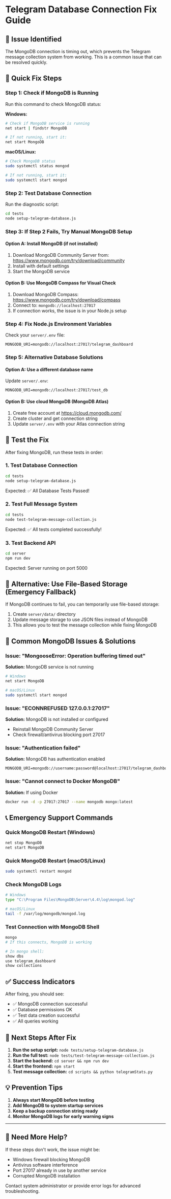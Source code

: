 # Telegram Database Connection Fix Guide

## 🚨 Issue Identified
The MongoDB connection is timing out, which prevents the Telegram message collection system from working. This is a common issue that can be resolved quickly.

## 🔧 Quick Fix Steps

### Step 1: Check if MongoDB is Running
Run this command to check MongoDB status:

**Windows:**
```bash
# Check if MongoDB service is running
net start | findstr MongoDB

# If not running, start it:
net start MongoDB
```

**macOS/Linux:**
```bash
# Check MongoDB status
sudo systemctl status mongod

# If not running, start it:
sudo systemctl start mongod
```

### Step 2: Test Database Connection
Run the diagnostic script:
```bash
cd tests
node setup-telegram-database.js
```

### Step 3: If Step 2 Fails, Try Manual MongoDB Setup

#### Option A: Install MongoDB (if not installed)
1. Download MongoDB Community Server from: https://www.mongodb.com/try/download/community
2. Install with default settings
3. Start the MongoDB service

#### Option B: Use MongoDB Compass for Visual Check
1. Download MongoDB Compass: https://www.mongodb.com/try/download/compass
2. Connect to: `mongodb://localhost:27017`
3. If connection works, the issue is in your Node.js setup

### Step 4: Fix Node.js Environment Variables
Check your `server/.env` file:
```env
MONGODB_URI=mongodb://localhost:27017/telegram_dashboard
```

### Step 5: Alternative Database Solutions

#### Option A: Use a different database name
Update `server/.env`:
```env
MONGODB_URI=mongodb://localhost:27017/test_db
```

#### Option B: Use cloud MongoDB (MongoDB Atlas)
1. Create free account at https://cloud.mongodb.com/
2. Create cluster and get connection string
3. Update `server/.env` with your Atlas connection string

## 🧪 Test the Fix

After fixing MongoDB, run these tests in order:

### 1. Test Database Connection
```bash
cd tests
node setup-telegram-database.js
```
Expected: ✅ All Database Tests Passed!

### 2. Test Full Message System
```bash
cd tests
node test-telegram-message-collection.js
```
Expected: ✅ All tests completed successfully!

### 3. Test Backend API
```bash
cd server
npm run dev
```
Expected: Server running on port 5000

## 🔄 Alternative: Use File-Based Storage (Emergency Fallback)

If MongoDB continues to fail, you can temporarily use file-based storage:

1. Create `server/data/` directory
2. Update message storage to use JSON files instead of MongoDB
3. This allows you to test the message collection while fixing MongoDB

## 🏥 Common MongoDB Issues & Solutions

### Issue: "MongooseError: Operation buffering timed out"
**Solution:** MongoDB service is not running
```bash
# Windows
net start MongoDB

# macOS/Linux  
sudo systemctl start mongod
```

### Issue: "ECONNREFUSED 127.0.0.1:27017"
**Solution:** MongoDB is not installed or configured
- Reinstall MongoDB Community Server
- Check firewall/antivirus blocking port 27017

### Issue: "Authentication failed"
**Solution:** MongoDB has authentication enabled
```env
MONGODB_URI=mongodb://username:password@localhost:27017/telegram_dashboard
```

### Issue: "Cannot connect to Docker MongoDB"
**Solution:** If using Docker
```bash
docker run -d -p 27017:27017 --name mongodb mongo:latest
```

## 📞 Emergency Support Commands

### Quick MongoDB Restart (Windows)
```bash
net stop MongoDB
net start MongoDB
```

### Quick MongoDB Restart (macOS/Linux)
```bash
sudo systemctl restart mongod
```

### Check MongoDB Logs
```bash
# Windows
type "C:\Program Files\MongoDB\Server\4.4\log\mongod.log"

# macOS/Linux
tail -f /var/log/mongodb/mongod.log
```

### Test Connection with MongoDB Shell
```bash
mongo
# If this connects, MongoDB is working

# In mongo shell:
show dbs
use telegram_dashboard
show collections
```

## ✅ Success Indicators

After fixing, you should see:
- ✅ MongoDB connection successful
- ✅ Database permissions OK
- ✅ Test data creation successful
- ✅ All queries working

## 🚀 Next Steps After Fix

1. **Run the setup script:** `node tests/setup-telegram-database.js`
2. **Run the full test:** `node tests/test-telegram-message-collection.js`
3. **Start the backend:** `cd server && npm run dev`
4. **Start the frontend:** `npm start`
5. **Test message collection:** `cd scripts && python telegramStats.py`

## 💡 Prevention Tips

1. **Always start MongoDB before testing**
2. **Add MongoDB to system startup services**
3. **Keep a backup connection string ready**
4. **Monitor MongoDB logs for early warning signs**

---

## 🔗 Need More Help?

If these steps don't work, the issue might be:
- Windows firewall blocking MongoDB
- Antivirus software interference  
- Port 27017 already in use by another service
- Corrupted MongoDB installation

Contact system administrator or provide error logs for advanced troubleshooting.

